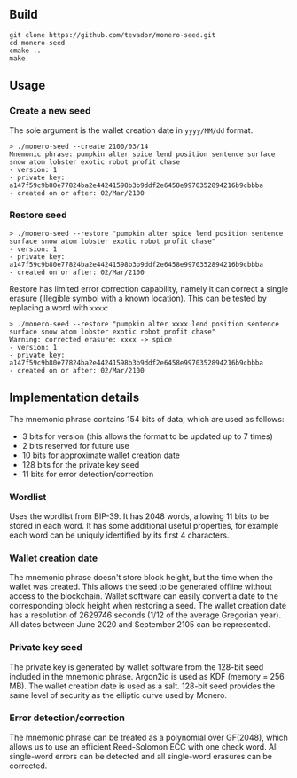 ## Build
```
git clone https://github.com/tevador/monero-seed.git
cd monero-seed
cmake ..
make
```

## Usage

### Create a new seed

The sole argument is the wallet creation date in `yyyy/MM/dd` format.
```
> ./monero-seed --create 2100/03/14
Mnemonic phrase: pumpkin alter spice lend position sentence surface snow atom lobster exotic robot profit chase
- version: 1
- private key: a147f59c9b80e77824ba2e44241598b3b9ddf2e6458e9970352894216b9cbbba
- created on or after: 02/Mar/2100
```

### Restore seed

```
> ./monero-seed --restore "pumpkin alter spice lend position sentence surface snow atom lobster exotic robot profit chase"
- version: 1
- private key: a147f59c9b80e77824ba2e44241598b3b9ddf2e6458e9970352894216b9cbbba
- created on or after: 02/Mar/2100
```

Restore has limited error correction capability, namely it can correct a single erasure (illegible symbol with a known location).
This can be tested by replacing a word with `xxxx`:

```
> ./monero-seed --restore "pumpkin alter xxxx lend position sentence surface snow atom lobster exotic robot profit chase"
Warning: corrected erasure: xxxx -> spice
- version: 1
- private key: a147f59c9b80e77824ba2e44241598b3b9ddf2e6458e9970352894216b9cbbba
- created on or after: 02/Mar/2100
```

## Implementation details

The mnemonic phrase contains 154 bits of data, which are used as follows:

* 3 bits for version (this allows the format to be updated up to 7 times)
* 2 bits reserved for future use
* 10 bits for approximate wallet creation date
* 128 bits for the private key seed
* 11 bits for error detection/correction

### Wordlist

Uses the wordlist from BIP-39. It has 2048 words, allowing 11 bits to be stored in each word. It has some additional useful properties,
for example each word can be uniquly identified by its first 4 characters.

### Wallet creation date

The mnemonic phrase doesn't store block height, but the time when the wallet was created. This allows the seed to be generated
offline without access to the blockchain. Wallet software can easily convert a date to the corresponding block height when restoring a seed.
The wallet creation date has a resolution of 2629746 seconds (1/12 of the average Gregorian year). All dates between June 2020
and September 2105 can be represented.

### Private key seed

The private key is generated by wallet software from the 128-bit seed included in the mnemonic phrase. Argon2id is used as KDF (memory = 256 MB). The wallet creation date is used as a salt. 128-bit seed provides the same level of security as the elliptic curve used by Monero.

### Error detection/correction

The mnemonic phrase can be treated as a polynomial over GF(2048), which allows us to use an efficient Reed-Solomon ECC with one check word. All single-word errors can be detected and all single-word erasures can be corrected.

